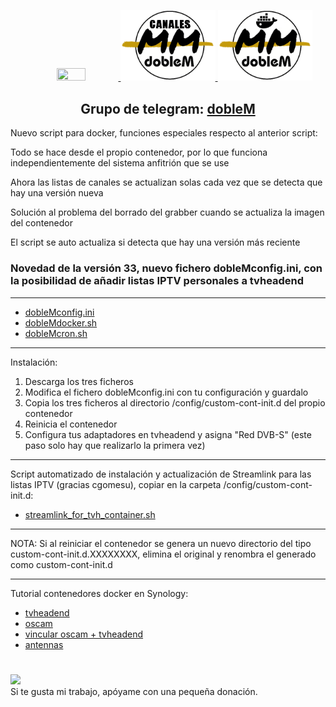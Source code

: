 <p align="center">
  <a href="https://github.com/davidmuma/EPG_dobleM"> <img src="https://raw.githubusercontent.com/davidmuma/EPG_dobleM/master/Images/logo_dobleM.png" width="30%" height="30%"> </a>
  <a href="https://github.com/davidmuma/Canales_dobleM"> <img src="https://raw.githubusercontent.com/davidmuma/Canales_dobleM/master/Images/logo_dobleM.png" width="30%" height="30%"> </a>
  <a href="https://github.com/davidmuma/Docker_dobleM"> <img src="https://raw.githubusercontent.com/davidmuma/Docker_dobleM/master/Images/logo_dobleM.png" width="30%" height="30%"> </a>
</p>

<h2 align="center">
  Grupo de telegram: <a href="https://tttttt.me/EPG_dobleM">dobleM</a>
</h2>

Nuevo script para docker, funciones especiales respecto al anterior script:

Todo se hace desde el propio contenedor, por lo que funciona independientemente del sistema anfitrión que se use

Ahora las listas de canales se actualizan solas cada vez que se detecta que hay una versión nueva

Solución al problema del borrado del grabber cuando se actualiza la imagen del contenedor 

El script se auto actualiza si detecta que hay una versión más reciente 

### Novedad de la versión 33, nuevo fichero dobleMconfig.ini, con la posibilidad de añadir listas IPTV personales a tvheadend ###

***
- <a href="https://kinolien.github.io/gitzip/?download=https://github.com/davidmuma/Docker_dobleM/blob/main/files/dobleMconfig.ini">dobleMconfig.ini</a>
- <a href="https://kinolien.github.io/gitzip/?download=https://github.com/davidmuma/Docker_dobleM/blob/main/files/dobleMdocker.sh">dobleMdocker.sh</a>
- <a href="https://kinolien.github.io/gitzip/?download=https://github.com/davidmuma/Docker_dobleM/blob/main/files/dobleMcron.sh">dobleMcron.sh</a>
***
Instalación:
1. Descarga los tres ficheros
2. Modifica el fichero dobleMconfig.ini con tu configuración y guardalo
3. Copia los tres ficheros al directorio /config/custom-cont-init.d del propio contenedor
4. Reinicia el contenedor
5. Configura tus adaptadores en tvheadend y asigna "Red DVB-S" (este paso solo hay que realizarlo la primera vez)
***
Script automatizado de instalación y actualización de Streamlink para las listas IPTV (gracias cgomesu), copiar en la carpeta /config/custom-cont-init.d:
- <a href="https://kinolien.github.io/gitzip/?download=https://github.com/davidmuma/Docker_dobleM/blob/main/files/streamlink_for_tvh_container.sh">streamlink_for_tvh_container.sh</a>
***
NOTA:
Si al reiniciar el contenedor se genera un nuevo directorio del tipo custom-cont-init.d.XXXXXXXX, elimina el original y renombra el generado como custom-cont-init.d
***
Tutorial contenedores docker en Synology:
- <a href="https://github.com/davidmuma/Docker_dobleM/blob/main/Varios/tvdocker.md">tvheadend</a>
- <a href="https://github.com/davidmuma/Docker_dobleM/blob/main/Varios/osdocker.md">oscam</a>
- <a href="https://github.com/davidmuma/Docker_dobleM/blob/main/Varios/ostv.md">vincular oscam + tvheadend</a>
- <a href="https://github.com/davidmuma/Docker_dobleM/blob/main/Varios/andocker.md">antennas</a>

#
<a href="https://www.paypal.me/EPGdobleM"><img src="https://image.flaticon.com/icons/png/128/3039/3039775.png" style="height: auto !important;width: auto !important;" ></a>  
Si te gusta mi trabajo, apóyame con una pequeña donación.
